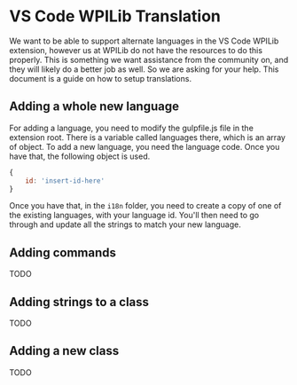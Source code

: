 # VS Code WPILib Translation

We want to be able to support alternate languages in the VS Code WPILib extension, however us at WPILib do not have the resources to do this properly. This is something we want assistance from the community on, and they will likely do a better job as well. So we are asking for your help. This document is a guide on how to setup translations.

## Adding a whole new language
For adding a language, you need to modify the gulpfile.js file in the extension root. There is a variable called languages there, which is an array of object. To add a new language, you need the language code. Once you have that, the following object is used.

```js
{
	id: 'insert-id-here'
}
```

Once you have that, in the `i18n` folder, you need to create a copy of one of the existing languages, with your language id. You'll then need to go through and update all the strings to match your new language.

## Adding commands

TODO

## Adding strings to a class

TODO

## Adding a new class

TODO
